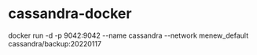 # cassandra-docker

docker run -d -p 9042:9042 --name cassandra --network menew_default cassandra/backup:20220117
